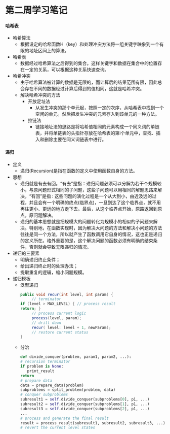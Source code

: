 # 第二周学习笔记
#### 哈希表
- 哈希算法
  - 根据设定的哈希函数H（key）和处理冲突方法将一组关键字映象到一个有限的地址区间上的算法。
- 哈希表
  - 数据经过哈希算法之后得到的集合。这样关键字和数据在集合中的位置存在一定的关系，可以根据这种关系快速查询。
- 哈希冲突
  - 由于哈希算法被计算的数据是无限的，而计算后的结果范围有限，因此总会存在不同的数据经过计算后得到的值相同，这就是哈希冲突。
  - 解决哈希冲突的方法
    - 开放定址法
      - 从发生冲突的那个单元起，按照一定的次序，从哈希表中找到一个空闲的单元。然后把发生冲突的元素存入到该单元的一种方法。
    - 拉链法
      - 链接地址法的思路是将哈希值相同的元素构成一个同义词的单链表，并将单链表的头指针存放在哈希表的第i个单元中，查找、插入和删除主要在同义词链表中进行。
#### 递归
- 定义
  - 递归(Recursion)是指在函数的定义中使用函数自身的方法。
- 思想
  - 递归就是有去有回。“有去”是指：递归问题必须可以分解为若干个规模较小，与原问题形式相同的子问题，这些子问题可以用相同的解题思路来解决，“有回”是指 : 这些问题的演化过程是一个从大到小，由近及远的过程，并且会有一个明确的终点(临界点)，一旦到达了这个临界点，就不用再往更小、更远的地方走下去。最后，从这个临界点开始，原路返回到原点，原问题解决。
  - 递归的基本思想就是把规模大的问题转化为规模小的相似的子问题来解决。特别地，在函数实现时，因为解决大问题的方法和解决小问题的方法往往是同一个方法，所以就产生了函数调用它自身的情况，这也正是递归的定义所在。格外重要的是，这个解决问题的函数必须有明确的结束条件，否则就会导致无限递归的情况。
- 递归的三要素
  - 明确递归终止条件；
  - 给出递归终止时的处理办法；
  - 提取重复的逻辑，缩小问题规模。
- 递归模板
    - 泛型递归
        ```java
        public void recur(int level, int param) {
             // terminator
        if (level > MAX_LEVEL) { // process result
        return; }
             // process current logic
             process(level, param);
             // drill down
             recur( level: level + 1, newParam);
             // restore current status
        }
        ```
     - 分治
        ```python
       def divide_conquer(problem, param1, param2, ...): 
       # recursion terminator
       if problem is None:
           print_result
       return
       # prepare data
       data = prepare_data(problem)
       subproblems = split_problem(problem, data)
       # conquer subproblems
       subresult1 = self.divide_conquer(subproblems[0], p1, ...)
       subresult2 = self.divide_conquer(subproblems[1], p1, ...)
       subresult3 = self.divide_conquer(subproblems[2], p1, ...)
       ...
       # process and generate the final result
       result = process_result(subresult1, subresult2, subresult3, ...)
       # revert the current level states
        ```

  

